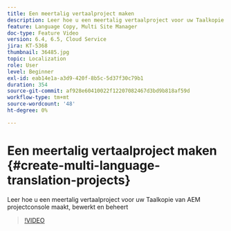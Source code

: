 ```yaml
---
title: Een meertalig vertaalproject maken
description: Leer hoe u een meertalig vertaalproject voor uw Taalkopie van AEM projectconsole maakt, bewerkt en beheert
feature: Language Copy, Multi Site Manager
doc-type: Feature Video
version: 6.4, 6.5, Cloud Service
jira: KT-5368
thumbnail: 36485.jpg
topic: Localization
role: User
level: Beginner
exl-id: eab14e1a-a3d9-420f-8b5c-5d37f30c79b1
duration: 354
source-git-commit: af928e60410022f12207082467d3bd9b818af59d
workflow-type: tm+mt
source-wordcount: '48'
ht-degree: 0%

---
```


# Een meertalig vertaalproject maken {#create-multi-language-translation-projects}

Leer hoe u een meertalig vertaalproject voor uw Taalkopie van AEM projectconsole maakt, bewerkt en beheert

>[!VIDEO](https://video.tv.adobe.com/v/36485?quality=12&learn=on)
